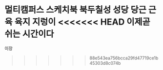멀티캠퍼스
스케치북
북두칠성
성당
당근
근육
육지
지렁이
<<<<<<< HEAD
이제곧 쉬는 시간이다
=======
이장
>>>>>>> 88e543ea756bcca29fd47719ce1b45303d8c074b
